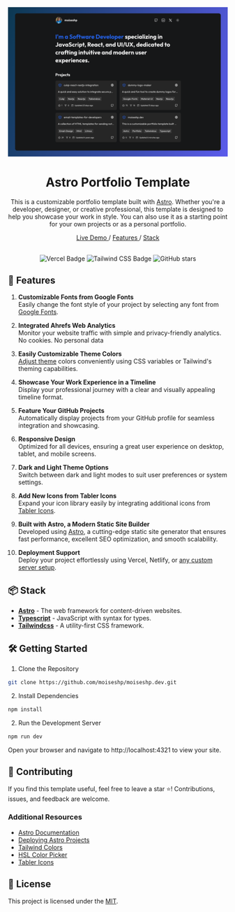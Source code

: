 <div align="center">
  <img src="public/Screenshot-My-Portfolio-Web.png" alt="Screenshot - Astro Portfolio Template" />
</div>

<h1 align="center">Astro Portfolio Template</h1>

<p align="center">
This is a customizable portfolio template built with <a href="https://astro.build/" target="_blank">Astro</a>. Whether you're a developer, designer, or creative professional, this template is designed to help you showcase your work in style. You can also use it as a starting point for your own projects or as a personal portfolio.

</p>

<div align="center">
  <a href="https://moiseshp.dev" target="_blank">
    Live Demo
  </a>
  <span>/</span>
  <a href="https://github.com/moiseshp/moiseshp.dev?tab=readme-ov-file#-features">
    Features
  </a>
  <span>/</span>
  <a href="https://github.com/moiseshp/moiseshp.dev?tab=readme-ov-file#-stack">
    Stack
  </a>
</div>

<br />

<div align="center">

![Vercel Badge](https://img.shields.io/badge/Vercel-000?logo=vercel&logoColor=fff&style=flat)
![Tailwind CSS Badge](https://img.shields.io/badge/Tailwind%20CSS-06B6D4?logo=tailwindcss&logoColor=fff&style=flat)
![GitHub stars](https://img.shields.io/github/stars/moiseshp/moiseshp.dev)

</div>

## 🌟 Features

1. **Customizable Fonts from Google Fonts**  
   Easily change the font style of your project by selecting any font from [Google Fonts](https://fonts.google.com).

2. **Integrated Ahrefs Web Analytics**  
   Monitor your website traffic with simple and privacy-friendly analytics. No cookies. No personal data

3. **Easily Customizable Theme Colors**  
   [Adjust theme](https://github.com/moiseshp/moiseshp.dev/blob/main/src/styles/global.css) colors conveniently using CSS variables or Tailwind's theming capabilities.

4. **Showcase Your Work Experience in a Timeline**  
   Display your professional journey with a clear and visually appealing timeline format.

5. **Feature Your GitHub Projects**  
   Automatically display projects from your GitHub profile for seamless integration and showcasing.

6. **Responsive Design**  
   Optimized for all devices, ensuring a great user experience on desktop, tablet, and mobile screens.

7. **Dark and Light Theme Options**  
   Switch between dark and light modes to suit user preferences or system settings.

8. **Add New Icons from Tabler Icons**  
   Expand your icon library easily by integrating additional icons from [Tabler Icons](https://tabler.io/icons).

9. **Built with Astro, a Modern Static Site Builder**  
   Developed using [Astro](https://astro.build), a cutting-edge static site generator that ensures fast performance, excellent SEO optimization, and smooth scalability.

10. **Deployment Support**  
    Deploy your project effortlessly using Vercel, Netlify, or [any custom server setup](https://docs.astro.build/en/guides/deploy/).

## 📦 Stack

- [**Astro**](https://astro.build) - The web framework for content-driven websites.
- [**Typescript**](https://www.typescriptlang.org/) - JavaScript with syntax for types.
- [**Tailwindcss**](https://tailwindcss.com/) - A utility-first CSS framework.

## 🛠️ Getting Started

1. Clone the Repository

```bash
git clone https://github.com/moiseshp/moiseshp.dev.git
```

2. Install Dependencies

```bash
npm install
```

2. Run the Development Server

```bash
npm run dev
```

Open your browser and navigate to http://localhost:4321 to view your site.

## 🤝 Contributing

If you find this template useful, feel free to leave a star ⭐️! Contributions, issues, and feedback are welcome.

### Additional Resources

- [Astro Documentation](https://docs.astro.build/)
- [Deploying Astro Projects](https://docs.astro.build/en/guides/deploy/)
- [Tailwind Colors](https://tailscan.com/colors)
- [HSL Color Picker](https://hslpicker.com/)
- [Tabler Icons](https://tabler.io/icons)

## 📄 License

This project is licensed under the [MIT](LICENSE).
